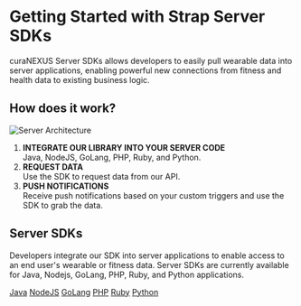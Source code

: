 # Getting Started with Strap Server SDKs

curaNEXUS Server SDKs allows developers to easily pull wearable data into server applications, enabling powerful new connections from fitness and health data to existing business logic.

## How does it work?
![Server Architecture](/img/server-arch.png "Server Architecture")

1. **INTEGRATE OUR LIBRARY INTO YOUR SERVER CODE** <br />Java, NodeJS, GoLang, PHP, Ruby, and Python.
2. **REQUEST DATA** <br />Use the SDK to request data from our API.
3. **PUSH NOTIFICATIONS** <br />Receive push notifications based on your custom triggers and use the SDK to grab the data.

## Server SDKs

Developers integrate our SDK into server applications to enable access to an end user's wearable or fitness data. Server SDKs are currently available for Java, Nodejs, GoLang, PHP, Ruby, and Python applications.

<a class="btn btn-primary" href="/guides/server-java"> Java</a>
<a class="btn btn-primary" href="/guides/server-node"></i> NodeJS</a>
<a class="btn btn-primary" href="/guides/server-go"> GoLang</a>
<a class="btn btn-primary" href="/guides/server-php"> PHP</a>
<a class="btn btn-primary" href="/guides/server-ruby">Ruby</a>
<a class="btn btn-primary" href="/guides/server-python"> Python</a>
